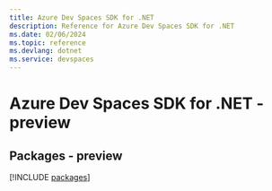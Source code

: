 ```yaml
---
title: Azure Dev Spaces SDK for .NET
description: Reference for Azure Dev Spaces SDK for .NET
ms.date: 02/06/2024
ms.topic: reference
ms.devlang: dotnet
ms.service: devspaces
---
```

# Azure Dev Spaces SDK for .NET - preview
## Packages - preview
[!INCLUDE [packages](dev-spaces-index.md)]